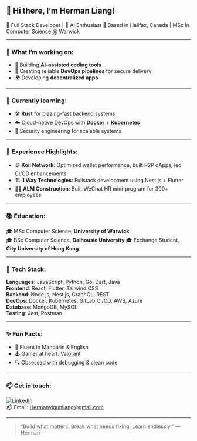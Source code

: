 ## 👋 Hi there, I’m Herman Liang!

🚀 Full Stack Developer | 🧠 AI Enthusiast 
📍 Based in Halifax, Canada | MSc in Computer Science @ Warwick

---

### 🔭 What I’m working on:
- 🧠 Building **AI-assisted coding tools**
- 🧪 Creating reliable **DevOps pipelines** for secure delivery
- 🌍 Developing **decentralized apps**


---

### 🌱 Currently learning:
- 🛠️ **Rust** for blazing-fast backend systems
- ☁️ Cloud-native DevOps with **Docker** + **Kubernetes**
- 🔐 Security engineering for scalable systems

---

### 💼 Experience Highlights:
- 🪙 **Koii Network**: Optimized wallet performance, built P2P dApps, led CI/CD enhancements
- 🏗️ **1 Way Technologies**: Fullstack development using Nest.js + Flutter
- 👷‍♂️ **ALM Construction**: Built WeChat HR mini-program for 300+ employees

---

### 📚 Education:
🎓 MSc Computer Science, **University of Warwick**  
🎓 BSc Computer Science, **Dalhousie University**
🎓 Exchange Student, **City University of Hong Kong** 

---

### 🧰 Tech Stack:
**Languages**: JavaScript, Python, Go, Dart, Java  
**Frontend**: React, Flutter, Tailwind CSS  
**Backend**: Node.js, Nest.js, GraphQL, REST  
**DevOps**: Docker, Kubernetes, GitLab CI/CD, AWS, Azure  
**Database**: MongoDB, MySQL  
**Testing**: Jest, Postman

---

### ✨ Fun Facts:
- 💬 Fluent in Mandarin & English  
- 🕹️ Gamer at heart: Valorant  
- 🔍 Obsessed with debugging & clean code

---

### 📫 Get in touch:
[![LinkedIn](https://img.shields.io/badge/-LinkedIn-0A66C2?style=flat&logo=linkedin&logoColor=white)](https://www.linkedin.com/in/liang-yiqun/)  
📬 Email: [Hermanyiqunliang@gmail.com](mailto:Hermanyiqunliang@gmail.com)

---

> “Build what matters. Break what needs fixing. Learn endlessly.” — Herman

